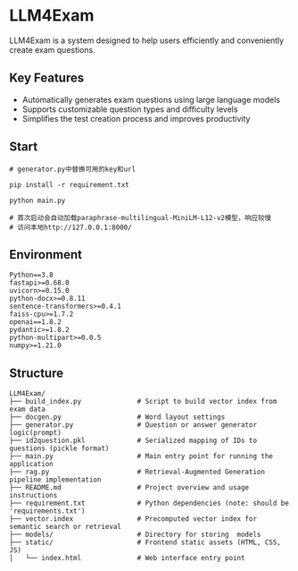 # LLM4Exam
LLM4Exam is a system designed to help users efficiently and conveniently create exam questions.

## Key Features
- Automatically generates exam questions using large language models
- Supports customizable question types and difficulty levels
- Simplifies the test creation process and improves productivity

## Start
```
# generator.py中替换可用的key和url

pip install -r requirement.txt

python main.py

# 首次启动会自动加载paraphrase-multilingual-MiniLM-L12-v2模型，响应较慢
# 访问本地http://127.0.0.1:8000/
```

## Environment
```
Python==3.8
fastapi>=0.68.0
uvicorn>=0.15.0
python-docx>=0.8.11
sentence-transformers>=0.4.1
faiss-cpu>=1.7.2
openai==1.8.2
pydantic>=1.8.2
python-multipart>=0.0.5
numpy>=1.21.0
```

## Structure
```
LLM4Exam/
├── build_index.py              # Script to build vector index from exam data
├── docgen.py                   # Word layout settings
├── generator.py                # Question or answer generator logic(prompt)
├── id2question.pkl             # Serialized mapping of IDs to questions (pickle format)
├── main.py                     # Main entry point for running the application
├── rag.py                      # Retrieval-Augmented Generation pipeline implementation
├── README.md                   # Project overview and usage instructions
├── requirement.txt             # Python dependencies (note: should be 'requirements.txt')
├── vector.index                # Precomputed vector index for semantic search or retrieval
├── models/                     # Directory for storing  models
├── static/                     # Frontend static assets (HTML, CSS, JS)
│   └── index.html              # Web interface entry point
```
